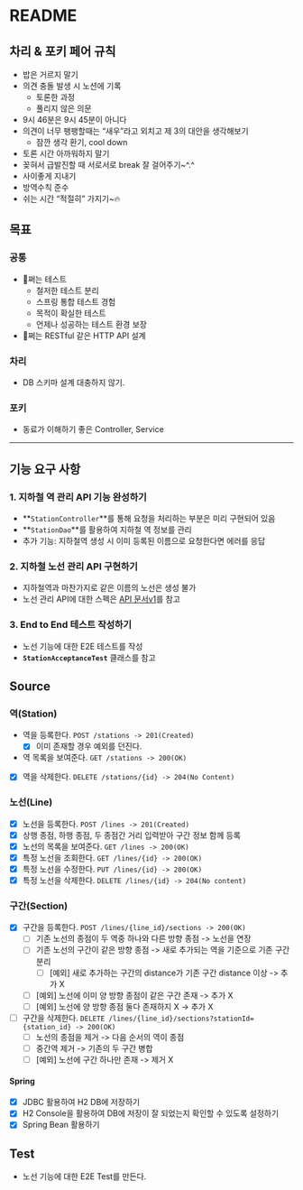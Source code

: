 # README

## 차리 & 포키 페어 규칙

- 밥은 거르지 말기
- 의견 충돌 발생 시 노션에 기록
  - 토론한 과정
  - 풀리지 않은 의문
- 9시 46분은 9시 45분이 아니다
- 의견이 너무 팽팽할때는 “새우”라고 외치고 제 3의 대안을 생각해보기
  - 잠깐 생각 환기, cool down
- 토론 시간 아까워하지 말기
- 꽂혀서 급발진할 때 서로서로 break 잘 걸어주기~^.^
- 사이좋게 지내기
- 방역수칙 준수
- 쉬는 시간 “적절히” 가지기~🔥

## 목표

### 공통

- 🐶쩌는 테스트
  - 철저한 테스트 분리
  - 스프링 통합 테스트 경험
  - 목적이 확실한 테스트
  - 언제나 성공하는 테스트 환경 보장
- 🐶쩌는 RESTful 같은 HTTP API 설계

### 차리

- DB 스키마 설계 대충하지 않기.

### 포키

- 동료가 이해하기 좋은 Controller, Service

---

## 기능 요구 사항

### 1. 지하철 역 관리 API 기능 완성하기

- **`StationController`**를 통해 요청을 처리하는 부분은 미리 구현되어 있음
- **`StationDao`**를 활용하여 지하철 역 정보를 관리
- 추가 기능: 지하철역 생성 시 이미 등록된 이름으로 요청한다면 에러를 응답

### 2. 지하철 노선 관리 API 구현하기

- 지하철역과 마찬가지로 같은 이름의 노선은 생성 불가
- 노선 관리 API에 대한 스펙은 [API 문서v1](https://techcourse-storage.s3.ap-northeast-2.amazonaws.com/d5c93e187919493da3280be44de0f17f#Line)를 참고

### 3. End to End 테스트 작성하기

- 노선 기능에 대한 E2E 테스트를 작성
- **`StationAcceptanceTest`** 클래스를 참고

## Source

### 역(Station)
- 역을 등록한다. `POST /stations -> 201(Created)`
  - [x]  이미 존재할 경우 예외를 던진다.
- 역 목록을 보여준다. `GET /stations -> 200(OK)`
- [x] 역을 삭제한다. `DELETE /stations/{id} -> 204(No Content)`

### 노선(Line)
- [x]  노선을 등록한다. `POST /lines -> 201(Created)`
  - [x] 상행 종점, 하행 종점, 두 종점간 거리 입력받아 구간 정보 함께 등록
- [x]  노선의 목록을 보여준다. `GET /lines -> 200(OK)`
- [x]  특정 노선을 조회한다. `GET /lines/{id} -> 200(OK)`
- [x]  특정 노선을 수정한다. `PUT /lines/{id} -> 200(OK)`
- [x]  특정 노선을 삭제한다. `DELETE /lines/{id} -> 204(No content)`

### 구간(Section)
- [x] 구간을 등록한다. `POST /lines/{line_id}/sections -> 200(OK)`
  - [ ] 기존 노선의 종점이 두 역중 하나와 다른 방향 종점 -> 노선을 연장
  - [ ] 기존 노선의 구간이 같은 방향 종점 -> 새로 추가되는 역을 기준으로 기존 구간 분리
    - [ ] [예외] 새로 추가하는 구간의 distance가 기존 구간 distance 이상 -> 추가 X
  - [ ] [예외] 노선에 이미 양 방향 종점이 같은 구간 존재 -> 추가 X
  - [ ] [예외] 노선에 양 방향 종점 둘다 존재하지 X -> 추가 X
- [ ] 구간을 삭제한다. `DELETE /lines/{line_id}/sections?stationId={station_id} -> 200(OK)`
  - [ ] 노선의 종점을 제거 -> 다음 순서의 역이 종점
  - [ ] 중간역 제거 -> 기존의 두 구간 병합
  - [ ] [예외] 노선에 구간 하나만 존재 -> 제거 X

#### Spring
- [x] JDBC 활용하여 H2 DB에 저장하기
- [x] H2 Console을 활용하여 DB에 저장이 잘 되었는지 확인할 수 있도록 설정하기
- [x] Spring Bean 활용하기

## Test

- 노선 기능에 대한 E2E Test를 만든다.